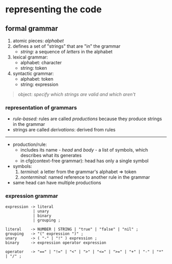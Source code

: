 # representing the code

## formal grammar

1. atomic pieces: *alphabet*
2. defines a set of "strings" that are "in" the grammar
    + *string:* a sequence of *letters* in the alphabet
3. lexical grammar:
    + alphabet: character
    + string: token
4. syntactic grammar: 
    + alphabet: token
    + string: expression

> object: *specify which strings are valid and which aren't*

### representation of grammars

+ *rule-based:* rules are called *productions* because they produce strings in the grammar
+ strings are called *derivations*: derived from rules

---

+ production/rule:
  + includes its name - *head* and *body* - a list of symbols, which describes what its generates
  + in cfg(context-free grammar): head has only a single symbol
+ symbols:
    1. *terminal*: a letter from the grammar's alphabet => token
    2. *nonterminal*: named reference to another rule in the grammar 
+ same head can have multiple productions

### expression grammar

```
expression -> literal
            | unary
            | binary
            | grouping ;

literal    -> NUMBER | STRING | "true" | "false" | "nil" ;
grouping   -> "(" expression ")" ;
unary      -> ( "-" | "!" ) expression ;
binary     -> expression operator expression

operator   -> "==" | "!=" | "<" | ">" | "<=" | ">=" | "+" | "-" | "*" | "/" ;
```
